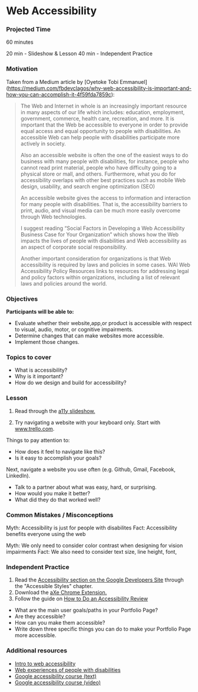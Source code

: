 # Web Accessibility

### Projected Time
60 minutes

20 min - Slideshow & Lesson
40 min - Independent Practice

### Motivation
Taken from a Medium article by [Oyetoke Tobi Emmanuel] (https://medium.com/fbdevclagos/why-web-accessibility-is-important-and-how-you-can-accomplish-it-4f59fda7859c):

<blockquote cite="https://medium.com/fbdevclagos/why-web-accessibility-is-important-and-how-you-can-accomplish-it-4f59fda7859c"> The Web and Internet in whole is an increasingly important resource in many aspects of our life which includes: education, employment, government, commerce, health care, recreation, and more. It is important that the Web be accessible to everyone in order to provide equal access and equal opportunity to people with disabilities. An accessible Web can help people with disabilities participate more actively in society.

Also an accessible website is often the one of the easiest ways to do business with many people with disabilities, for instance, people who cannot read print material, people who have difficulty going to a physical store or mall, and others. Furthermore, what you do for accessibility overlaps with other best practices such as mobile Web design, usability, and search engine optimization (SEO)

An accessible website gives the access to information and interaction for many people with disabilities. That is, the accessibility barriers to print, audio, and visual media can be much more easily overcome through Web technologies.

I suggest reading “Social Factors in Developing a Web Accessibility Business Case for Your Organization” which shows how the Web impacts the lives of people with disabilities and Web accessibility as an aspect of corporate social responsibility.

Another important consideration for organizations is that Web accessibility is required by laws and policies in some cases. WAI Web Accessibility Policy Resources links to resources for addressing legal and policy factors within organizations, including a list of relevant laws and policies around the world.
</blockquote>

### Objectives
**Participants will be able to:**
- Evaluate whether their website,app,or product is accessible with respect to visual, audio, motor, or cognitive impairments.
- Determine changes that can make websites more accessible.
- Implement those changes.

### Topics to cover
- What is accessibility?
- Why is it important?
- How do we design and build for accessibility?

### Lesson

1. Read through the [a11y slideshow.](https://docs.google.com/presentation/d/13ROF6Eq4sQwUMFOwDYQPxvCw-vhz5A-Q5gACalNXQyU/edit?usp=sharing)

2. Try navigating a website with your keyboard only.
Start with www.trello.com. 

Things to pay attention to:
- How does it feel to navigate like this?
- Is it easy to accomplish your goals?

Next, navigate a website you use often (e.g. Github, Gmail, Facebook, LinkedIn).
- Talk to a partner about what was easy, hard, or surprising.
- How would you make it better?
- What did they do that worked well?

### Common Mistakes / Misconceptions

Myth: Accessibility is just for people with disabilites
Fact: Accessibility benefits everyone using the web

Myth: We only need to consider color contrast when designing for vision impairments 
Fact: We also need to consider text size, line height, font,

### Independent Practice
1. Read the [Accessibility section on the Google Developers Site](https://developers.google.com/web/fundamentals/accessibility/) through the "Accessible Styles" chapter.
2. Download the [aXe Chrome Extension.](https://chrome.google.com/webstore/detail/axe/lhdoppojpmngadmnindnejefpokejbdd)
2. Follow the guide on [How to Do an Accessibility Review](https://developers.google.com/web/fundamentals/accessibility/how-to-review)
- What are the main user goals/paths in your Portfolio Page?
- Are they accessible?
- How can you make them accessible?
- Write down three specific things you can do to make your Portfolio Page more accessible.

### Additional resources

- [Intro to web accessibility](https://www.creativebloq.com/netmag/simple-introduction-web-accessibility-7116888)
- [Web experiences of people with disabilities](https://webaim.org/intro/#people)
- [Google accessibility course (text)](https://developers.google.com/web/fundamentals/accessibility/) 
- [Google accessibility course (video)](https://www.udacity.com/course/web-accessibility--ud891)

